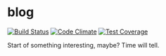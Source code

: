 # blog
[![Build Status](https://travis-ci.org/michelchenrich/blog.svg?branch=master)](https://travis-ci.org/michelchenrich/blog)
[![Code Climate](https://codeclimate.com/github/michelchenrich/blog/badges/gpa.svg)](https://codeclimate.com/github/michelchenrich/blog)
[![Test Coverage](https://codeclimate.com/github/michelchenrich/blog/badges/coverage.svg)](https://codeclimate.com/github/michelchenrich/blog/coverage)

Start of something interesting, maybe? Time will tell.
